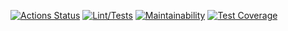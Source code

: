 [![Actions Status](https://github.com/Nikimad/frontend-project-lvl3/workflows/hexlet-check/badge.svg)](https://github.com/Nikimad/frontend-project-lvl3/actions)
[![Lint/Tests](https://github.com/Nikimad/frontend-project-lvl3/actions/workflows/ci.yml/badge.svg)](https://github.com/Nikimad/frontend-project-lvl2/actions/workflows/ci.yml)
[![Maintainability](https://api.codeclimate.com/v1/badges/ab3e70207c5eef4d20d6/maintainability)](https://codeclimate.com/github/Nikimad/frontend-project-lvl3/maintainability)
[![Test Coverage](https://api.codeclimate.com/v1/badges/ab3e70207c5eef4d20d6/test_coverage)](https://codeclimate.com/github/Nikimad/frontend-project-lvl3/test_coverage)
